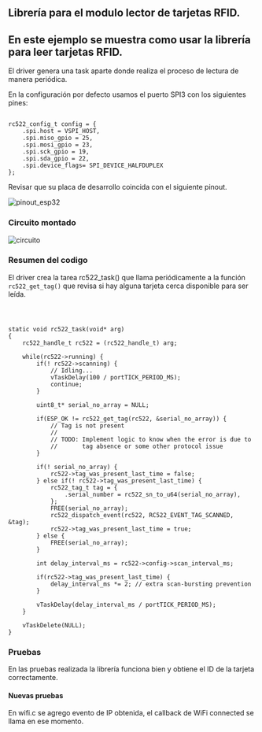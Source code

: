 ## Librería para el modulo lector de tarjetas RFID.

## En este ejemplo se muestra como usar la librería para leer tarjetas RFID.  
El driver genera una task aparte donde realiza el proceso de lectura de manera periódica.

En la configuración por defecto usamos el puerto SPI3 con los siguientes pines:
```

rc522_config_t config = {
    .spi.host = VSPI_HOST,
    .spi.miso_gpio = 25,
    .spi.mosi_gpio = 23, 
    .spi.sck_gpio = 19,
    .spi.sda_gpio = 22,
    .spi.device_flags= SPI_DEVICE_HALFDUPLEX
};
```

Revisar que su placa de desarrollo coincida con el siguiente pinout.

![pinout_esp32](./imgs/esp32_pinout.jpg)


### Circuito montado

![circuito](./imgs/circuito.jpg)



### Resumen del codigo
El driver crea la tarea rc522_task() que llama periódicamente a la función ` rc522_get_tag()` que revisa si hay alguna tarjeta cerca disponible para ser leída.

```



static void rc522_task(void* arg)
{
    rc522_handle_t rc522 = (rc522_handle_t) arg;

    while(rc522->running) {
        if(! rc522->scanning) {
            // Idling...
            vTaskDelay(100 / portTICK_PERIOD_MS);
            continue;
        }

        uint8_t* serial_no_array = NULL;

        if(ESP_OK != rc522_get_tag(rc522, &serial_no_array)) {
            // Tag is not present
            //
            // TODO: Implement logic to know when the error is due to
            //       tag absence or some other protocol issue
        }
        
        if(! serial_no_array) {
            rc522->tag_was_present_last_time = false;
        } else if(! rc522->tag_was_present_last_time) {
            rc522_tag_t tag = {
                .serial_number = rc522_sn_to_u64(serial_no_array),
            };
            FREE(serial_no_array);
            rc522_dispatch_event(rc522, RC522_EVENT_TAG_SCANNED, &tag);
            rc522->tag_was_present_last_time = true;
        } else {
            FREE(serial_no_array);
        }

        int delay_interval_ms = rc522->config->scan_interval_ms;

        if(rc522->tag_was_present_last_time) {
            delay_interval_ms *= 2; // extra scan-bursting prevention
        }

        vTaskDelay(delay_interval_ms / portTICK_PERIOD_MS);
    }

    vTaskDelete(NULL);
}

```

### Pruebas

En las pruebas realizada la librería funciona bien y obtiene el ID de la tarjeta correctamente.


#### Nuevas pruebas
 
En wifi.c se agrego  evento de IP obtenida, el callback de WiFi connected se llama en ese momento.

